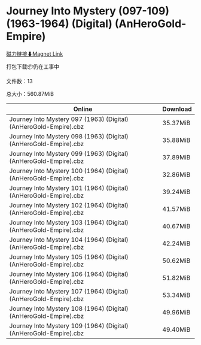 # Journey Into Mystery (097-109) (1963-1964) (Digital) (AnHeroGold-Empire)

[磁力链接⬇Magnet Link](magnet:?xt=urn:btih:2000b140023ca0d0331047626cc71ba1ac4ca992&dn=Journey%20Into%20Mystery%20%28097-109%29%20%281963-1964%29%20%28Digital%29%20%28AnHeroGold-Empire%29)

打包下载📦仍在工事中

文件数：13

总大小：560.87MiB

Online | Download
--- | ---
Journey Into Mystery 097 (1963) (Digital) (AnHeroGold-Empire).cbz | 35.37MiB
Journey Into Mystery 098 (1963) (Digital) (AnHeroGold-Empire).cbz | 35.88MiB
Journey Into Mystery 099 (1963) (Digital) (AnHeroGold-Empire).cbz | 37.89MiB
Journey Into Mystery 100 (1964) (Digital) (AnHeroGold-Empire).cbz | 32.86MiB
Journey Into Mystery 101 (1964) (Digital) (AnHeroGold-Empire).cbz | 39.24MiB
Journey Into Mystery 102 (1964) (Digital) (AnHeroGold-Empire).cbz | 41.57MiB
Journey Into Mystery 103 (1964) (Digital) (AnHeroGold-Empire).cbz | 40.67MiB
Journey Into Mystery 104 (1964) (Digital) (AnHeroGold-Empire).cbz | 42.24MiB
Journey Into Mystery 105 (1964) (Digital) (AnHeroGold-Empire).cbz | 50.62MiB
Journey Into Mystery 106 (1964) (Digital) (AnHeroGold-Empire).cbz | 51.82MiB
Journey Into Mystery 107 (1964) (Digital) (AnHeroGold-Empire).cbz | 53.34MiB
Journey Into Mystery 108 (1964) (Digital) (AnHeroGold-Empire).cbz | 49.96MiB
Journey Into Mystery 109 (1964) (Digital) (AnHeroGold-Empire).cbz | 49.40MiB